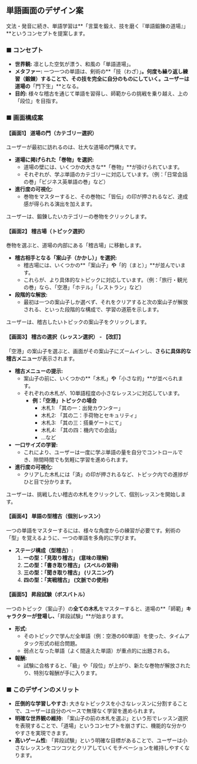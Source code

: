 ## **単語画面のデザイン案**

文法・発音に続き、単語学習は\*\*「言葉を鍛え、技を磨く『単語鍛錬の道場』」\*\*というコンセプトを提案します。

### **■ コンセプト**

* **世界観:** 凛とした空気が漂う、和風の「単語道場」。  
* **メタファー:** 一つ一つの単語は、剣術の\*\*「技（わざ）」**。何度も繰り返し練習（鍛錬）することで、その技を完全に自分のものにしていく。ユーザーは道場の**「門下生」\*\*となる。  
* **目的:** 様々な稽古を通じて単語を習得し、師範からの挑戦を乗り越え、上の「段位」を目指す。

### **■ 画面構成案**

#### **【画面1】 道場の門（カテゴリー選択）**

ユーザーが最初に訪れるのは、壮大な道場の門構えです。

* **道場に掲げられた「巻物」を選択:**  
  * 道場の壁には、いくつかの大きな\*\*「巻物」\*\*が掛けられています。  
  * それぞれが、学ぶ単語のカテゴリーに対応しています。（例：「日常会話の巻」「ビジネス英単語の巻」など）  
* **進行度の可視化:**  
  * 巻物をマスターすると、その巻物に「皆伝」の印が押されるなど、達成感が得られる演出を加えます。

ユーザーは、鍛錬したいカテゴリーの巻物をクリックします。

#### **【画面2】 稽古場（トピック選択）**

巻物を選ぶと、道場の内部にある「稽古場」に移動します。

* **稽古相手となる「案山子（かかし）」を選択:**  
  * 稽古場には、いくつかの\*\*「案山子」**や**「的（まと）」\*\*が並んでいます。  
  * これらが、より具体的なトピックに対応しています。（例：「旅行・観光の巻」なら、「空港」「ホテル」「レストラン」など）  
* **段階的な解放:**  
  * 最初は一つの案山子しか選べず、それをクリアすると次の案山子が解放される、といった段階的な構成で、学習の道筋を示します。

ユーザーは、稽古したいトピックの案山子をクリックします。

#### **【画面3】 稽古の選択（レッスン選択） \- 【改訂】**

「空港」の案山子を選ぶと、画面がその案山子にズームインし、**さらに具体的な稽古メニュー**が表示されます。

* **稽古メニューの提示:**  
  * 案山子の前に、いくつかの\*\*「木札」**や**「小さな的」\*\*が並べられます。  
  * それぞれの木札が、10単語程度の小さなレッスンに対応しています。  
    * **例：「空港」トピックの場合**  
      * 木札1: 「其の一：出発カウンター」  
      * 木札2: 「其の二：手荷物とセキュリティ」  
      * 木札3: 「其の三：搭乗ゲートにて」  
      * 木札4: 「其の四：機内での会話」  
      * ...など  
* **一口サイズの学習:**  
  * これにより、ユーザーは一度に学ぶ単語の量を自分でコントロールでき、隙間時間でも気軽に学習を進められます。  
* **進行度の可視化:**  
  * クリアした木札には「済」の印が押されるなど、トピック内での進捗がひと目で分かります。

ユーザーは、挑戦したい稽古の木札をクリックして、個別レッスンを開始します。

#### **【画面4】 単語の型稽古（個別レッスン）**

一つの単語をマスターするには、様々な角度からの練習が必要です。剣術の「型」を覚えるように、一つの単語を多角的に学びます。

* **ステージ構成（型稽古）:**  
  1. **一の型：「見取り稽古」 (意味の理解)**  
  2. **二の型：「書き取り稽古」 (スペルの習得)**  
  3. **三の型：「聞き取り稽古」 (リスニング)**  
  4. **四の型：「実戦稽古」 (文脈での使用)**

#### **【画面5】 昇段試験（ボスバトル）**

一つのトピック（案山子）の**全ての木札**をマスターすると、道場の\*\*「師範」**キャラクターが登場し、**「昇段試験」\*\*が始まります。

* **形式:**  
  * そのトピックで学んだ全単語（例：空港の60単語）を使った、タイムアタック形式の総合問題。  
  * 弱点となった単語（よく間違えた単語）が重点的に出題される。  
* **報酬:**  
  * 試験に合格すると、「級」や「段位」が上がり、新たな巻物が解放されたり、特別な報酬が手に入ります。

### **■ このデザインのメリット**

* **圧倒的な学習しやすさ:** 大きなトピックスを小さなレッスンに分割することで、ユーザーは自分のペースで無理なく学習を進められます。  
* **明確な世界観の維持:** 「案山子の前の木札を選ぶ」という形でレッスン選択を表現することで、「道場」というコンセプトを崩さずに、機能的な分かりやすさを実現できます。  
* **高いゲーム性:** 「昇段試験」という明確な目標があることで、ユーザーは小さなレッスンをコツコツとクリアしていくモチベーションを維持しやすくなります。
